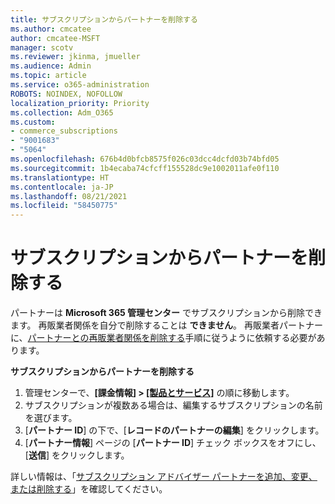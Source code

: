 ```yaml
---
title: サブスクリプションからパートナーを削除する
ms.author: cmcatee
author: cmcatee-MSFT
manager: scotv
ms.reviewer: jkinma, jmueller
ms.audience: Admin
ms.topic: article
ms.service: o365-administration
ROBOTS: NOINDEX, NOFOLLOW
localization_priority: Priority
ms.collection: Adm_O365
ms.custom:
- commerce_subscriptions
- "9001683"
- "5064"
ms.openlocfilehash: 676b4d0bfcb8575f026c03dcc4dcfd03b74bfd05
ms.sourcegitcommit: 1b4ecaba74cfcff155528dc9e1002011afe0f110
ms.translationtype: HT
ms.contentlocale: ja-JP
ms.lasthandoff: 08/21/2021
ms.locfileid: "58450775"
---
```

# <a name="remove-a-partner-from-a-subscription"></a>サブスクリプションからパートナーを削除する

パートナーは **Microsoft 365 管理センター** でサブスクリプションから削除できます。 再販業者関係を自分で削除することは **できません**。 再販業者パートナーに、[パートナーとの再販業者関係を削除する](https://docs.microsoft.com/partner-center/remove-a-relationship)手順に従うように依頼する必要があります。

**サブスクリプションからパートナーを削除する**

1. 管理センターで、**[課金情報] > [[製品とサービス]](https://go.microsoft.com/fwlink/p/?linkid=842054)** の順に移動します。
2. サブスクリプションが複数ある場合は、編集するサブスクリプションの名前を選びます。
3. [**パートナー ID**] の下で、[**レコードのパートナーの編集**] をクリックします。
4. [**パートナー情報**] ページの [**パートナー ID**] チェック ボックスをオフにし、[**送信**] をクリックします。

詳しい情報は、「[サブスクリプション アドバイザー パートナーを追加、変更、または削除する](https://docs.microsoft.com/microsoft-365/admin/misc/add-partner?view=o365-worldwide)」を確認してください。

